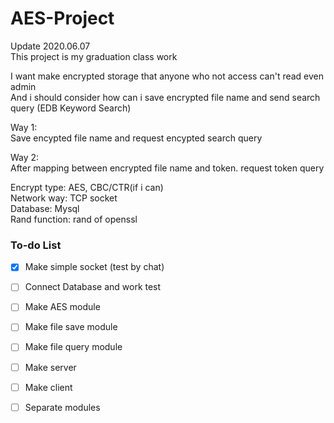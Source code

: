 # AES-Project  
Update 2020.06.07  
This project is my graduation class work 

I want make encrypted storage that anyone who not access can't read even admin   
And i should consider how can i save encrypted file name and send search query (EDB Keyword Search)  

Way 1:   
Save encypted file name and request encypted search query 

Way 2:  
After mapping between encrypted file name and token. request token query 

Encrypt type: AES, CBC/CTR(if i can)  
Network way: TCP socket  
Database: Mysql   
Rand function: rand of openssl  

### To-do List  

- [x] Make simple socket (test by chat)  
- [ ] Connect Database and work test  
- [ ] Make AES module  
- [ ] Make file save module  
- [ ] Make file query module  
- [ ] Make server  
- [ ] Make client  
- [ ] Separate modules  


